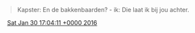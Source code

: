 > Kapster: En de bakkenbaarden? \- ik: Die laat ik bij jou achter\.

<img src="../../media/tweet.ico" width="12" /> [Sat Jan 30 17:04:11 +0000 2016](https://twitter.com/DromerDenker/status/693479835495170048)